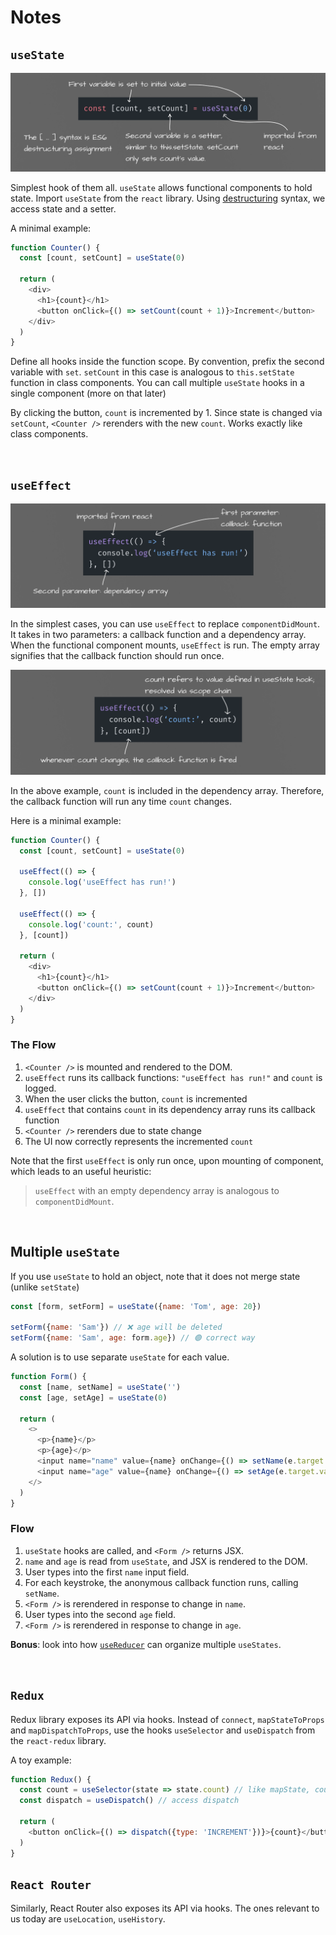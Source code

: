 # Notes

## `useState`

![img](/01/hooks/src/imgs/useState.webp)

Simplest hook of them all. `useState` allows functional components to hold state. Import `useState` from the `react` library. Using [destructuring](https://developer.mozilla.org/en-US/docs/Web/JavaScript/Reference/Operators/Destructuring_assignment) syntax, we access state and a setter. 

A minimal example:

```js
function Counter() {
  const [count, setCount] = useState(0) 

  return (
    <div>
      <h1>{count}</h1>
      <button onClick={() => setCount(count + 1)}>Increment</button>
    </div>
  )
}
```

Define all hooks inside the function scope. By convention, prefix the second variable with `set`. `setCount` in this case is analogous to `this.setState` function in class components. You can call multiple `useState` hooks in a single component (more on that later)

By clicking the button, `count` is incremented by 1. Since state is changed via `setCount`, `<Counter />` rerenders with the new `count`. Works exactly like class components. 

<br />

## `useEffect`

![img](/01/hooks/src/imgs/useEffect-1.webp)

In the simplest cases, you can use `useEffect` to replace `componentDidMount`. It takes in two parameters: a callback function and a dependency array. When the functional component mounts, `useEffect` is run. The empty array signifies that the callback function should run once. 

![img](/01/hooks/src/imgs/useEffect-2.webp)

In the above example, `count` is included in the dependency array. Therefore, the callback function will run any time `count` changes.

Here is a minimal example:

```js
function Counter() {
  const [count, setCount] = useState(0)

  useEffect(() => {
    console.log('useEffect has run!')
  }, [])

  useEffect(() => {
    console.log('count:', count)
  }, [count])

  return (
    <div>
      <h1>{count}</h1>
      <button onClick={() => setCount(count + 1)}>Increment</button>
    </div>
  )
}
```

### The Flow

1. `<Counter />` is mounted and rendered to the DOM.
2. `useEffect` runs its callback functions: `"useEffect has run!"` and `count` is logged.
3. When the user clicks the button, `count` is incremented
4. `useEffect` that contains `count` in its dependency array runs its callback function 
5. `<Counter />` rerenders due to state change
6. The UI now correctly represents the incremented `count`

Note that the first `useEffect` is only run once, upon mounting of component, which leads to an useful heuristic: 

>`useEffect` with an empty dependency array is analogous to `componentDidMount`.

<br />

## Multiple `useState`

If you use `useState` to hold an object, note that it does not merge state (unlike `setState`)

```js
const [form, setForm] = useState({name: 'Tom', age: 20})

setForm({name: 'Sam'}) // ❌ age will be deleted
setForm({name: 'Sam', age: form.age}) // 🟢 correct way
```

A solution is to use separate `useState` for each value. 

```js
function Form() {
  const [name, setName] = useState('')
  const [age, setAge] = useState(0)

  return (
    <>
      <p>{name}</p>
      <p>{age}</p>
      <input name="name" value={name} onChange={() => setName(e.target.value)} />
      <input name="age" value={name} onChange={() => setAge(e.target.value)} />
    </>
  )
}
```

### Flow

1. `useState` hooks are called, and `<Form />` returns JSX.
3. `name` and `age` is read from `useState`, and JSX is rendered to the DOM.
4. User types into the first `name` input field.
5. For each keystroke, the anonymous callback function runs, calling `setName`.
6. `<Form />` is rerendered in response to change in `name`.
7. User types into the second `age` field.
8. `<Form />` is rerendered in response to change in `age`.

**Bonus**: look into how [`useReducer`](https://reactjs.org/docs/hooks-reference.html#useeffect) can organize multiple `useStates`.

<br />

## `Redux`

Redux library exposes its API via hooks. Instead of `connect`, `mapStateToProps` and `mapDispatchToProps`, use the hooks `useSelector` and `useDispatch` from the `react-redux` library.

A toy example:

```js
function Redux() {
  const count = useSelector(state => state.count) // like mapState, count variable is mapped to state.count
  const dispatch = useDispatch() // access dispatch
  
  return (
    <button onClick={() => dispatch({type: 'INCREMENT'})}>{count}</button> // dispatch action creator in-line
  )
}
```

## `React Router`

Similarly, React Router also exposes its API via hooks. The ones relevant to us today are `useLocation`, `useHistory`.

